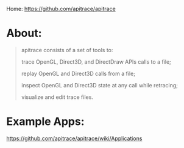 Home: https://github.com/apitrace/apitrace

# About:
>apitrace consists of a set of tools to:
>
>trace OpenGL, Direct3D, and DirectDraw APIs calls to a file;
>
>replay OpenGL and Direct3D calls from a file;
>
>inspect OpenGL and Direct3D state at any call while retracing;
>
>visualize and edit trace files.

# Example Apps:
https://github.com/apitrace/apitrace/wiki/Applications
